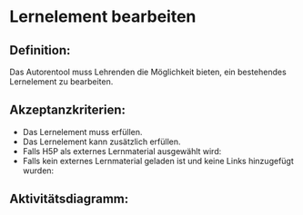 # Lernelement bearbeiten

## Definition:

Das Autorentool muss Lehrenden die Möglichkeit bieten, ein bestehendes Lernelement zu bearbeiten.

## Akzeptanzkriterien:

- Das Lernelement muss [](AWA9006.md)erfüllen.
- Das Lernelement kann zusätzlich [](AWA9007.md)erfüllen.
- Falls H5P als externes Lernmaterial ausgewählt wird: [](AWA0045.md)
- Falls kein externes Lernmaterial geladen ist und keine Links hinzugefügt wurden: [](AWA0046.md)

## Aktivitätsdiagramm:


